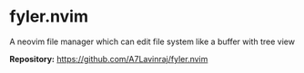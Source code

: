 # fyler.nvim

A neovim file manager which can edit file system like a buffer with tree view

**Repository:** <https://github.com/A7Lavinraj/fyler.nvim>

<!-- vim: set ft=markdown: -->